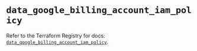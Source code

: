 # `data_google_billing_account_iam_policy`

Refer to the Terraform Registry for docs: [`data_google_billing_account_iam_policy`](https://registry.terraform.io/providers/hashicorp/google-beta/5.39.0/docs/data-sources/google_billing_account_iam_policy).
